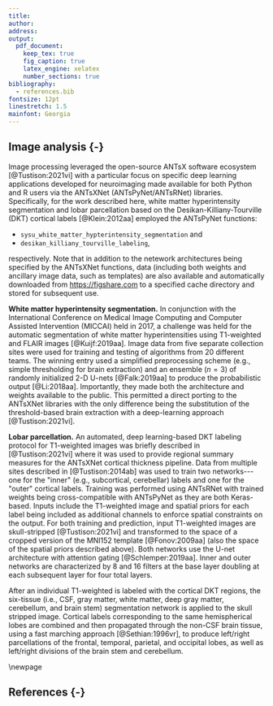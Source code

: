 ```yaml
---
title:
author:
address:
output:
  pdf_document:
    keep_tex: true
    fig_caption: true
    latex_engine: xelatex
    number_sections: true
bibliography:
  - references.bib
fontsize: 12pt
linestretch: 1.5
mainfont: Georgia
---
```



## Image analysis {-}

Image processing leveraged the open-source ANTsX software ecosystem
[@Tustison:2021vi] with a particular focus on specific deep learning
applications developed for neuroimaging made available for both Python and R
users via the ANTsXNet (ANTsPyNet/ANTsRNet) libraries. Specifically, for the work
described here, white matter hyperintensity segmentation and lobar parcellation
based on the Desikan-Killiany-Tourville (DKT) cortical labels [@Klein:2012aa] employed
the ANTsPyNet functions:

* ``sysu_white_matter_hypterintensity_segmentation`` and
* ``desikan_killiany_tourville_labeling``,

respectively.  Note that in addition to the netework architectures being
specified by the ANTsXNet functions, data (including both weights and ancillary
image data, such as templates) are also available and automatically downloaded
from https://figshare.com to a specified cache directory and stored for
subsequent use.

__White matter hyperintensity segmentation.__  In conjunction with the
International Conference on Medical Image Computing and Computer Assisted
Intervention (MICCAI) held in 2017, a challenge was held for the automatic
segmentation of white matter hyperintensities using T1-weighted and FLAIR images
[@Kuijf:2019aa].  Image data from five separate collection sites were used for
training and testing of algorithms from 20 different teams.  The winning entry
used a simplified preprocessing scheme (e.g., simple thresholding for brain
extraction) and an ensemble ($n=3$) of randomly initialized 2-D U-nets
[@Falk:2019aa] to produce the probabilistic output [@Li:2018aa].  Importantly,
they made both the architecture and weights available to the public.  This
permitted a direct porting to the ANTsXNet libraries with the only difference
being the substitution of the threshold-based brain extraction with a
deep-learning approach [@Tustison:2021vi].

__Lobar parcellation.__  An automated, deep learning-based DKT labeling protocol
for T1-weighted images was briefly described in [@Tustison:2021vi] where it was
used to provide regional summary measures for the ANTsXNet cortical thickness
pipeline.  Data from multiple sites described in [@Tustison:2014ab] was used to
train two networks---one for the "inner" (e.g., subcortical, cerebellar) labels
and one for the "outer" cortical labels.  Training was performed using ANTsRNet
with trained weights being cross-compatible with ANTsPyNet as they are both
Keras- based.  Inputs include the T1-weighted image and spatial priors for each
label being included as additional channels to enforce spatial constraints on
the output. For both training and prediction, input T1-weighted images are
skull-stripped [@Tustison:2021vi] and transformed to the space of a cropped
version of the MNI152 template [@Fonov:2009aa] (also the space of the spatial
priors described above). Both networks use the U-net architecture with attention
gating [@Schlemper:2019aa]. Inner and outer networks are characterized by 8 and
16 filters at the base layer doubling at each subsequent layer for four total
layers.

After an individual T1-weighted is labeled with the cortical DKT regions, the
six-tissue (i.e., CSF, gray matter, white matter, deep gray matter, cerebellum,
and brain stem) segmentation network is applied to the skull stripped image.
Cortical labels corresponding to the same hemispherical lobes are combined and
then propagated through the non-CSF brain tissue, using a fast marching
approach [@Sethian:1996vr], to produce left/right parcellations of the frontal, temporal,
parietal, and occipital lobes, as well as left/right divisions of the brain stem
and cerebellum.

\newpage

## References {-}